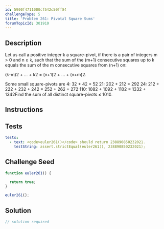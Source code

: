 ```yaml
---
id: 5900f4711000cf542c50ff84
challengeType: 5
title: 'Problem 261: Pivotal Square Sums'
forumTopicId: 301910
---
```


## Description

<section id='description'>

Let us call a positive integer k a square-pivot, if there is a pair of integers m > 0 and n ≥ k, such that the sum of the (m+1) consecutive squares up to k equals the sum of the m consecutive squares from (n+1) on:

(k-m)2 + ... + k2 = (n+1)2 + ... + (n+m)2.

Some small square-pivots are 4: 32 + 42 = 52 21: 202 + 212 = 292 24: 212 + 222 + 232 + 242 = 252 + 262 + 272 110: 1082 + 1092 + 1102 = 1332 + 1342Find the sum of all distinct square-pivots ≤ 1010.

</section>

## Instructions

<section id='instructions'>

</section>

## Tests

<section id='tests'>

```yml
tests:
  - text: <code>euler261()</code> should return 238890850232021.
    testString: assert.strictEqual(euler261(), 238890850232021);

```

</section>

## Challenge Seed

<section id='challengeSeed'>

<div id='js-seed'>

```js
function euler261() {

  return true;
}

euler261();
```

</div>

</section>

## Solution

<section id='solution'>

```js
// solution required
```

</section>
